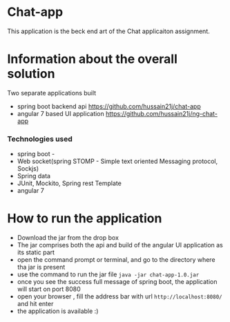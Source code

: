 # Chat-app
This application is the beck end art of the Chat applicaiton assignment.

# Information about the overall solution
Two separate applications built
 - spring boot backend api https://github.com/hussain21j/chat-app
 - angular 7 based UI application https://github.com/hussain21j/ng-chat-app
### Technologies used
 - spring boot -
 - Web socket(spring STOMP - Simple text oriented Messaging protocol, Sockjs)
 - Spring data
 - JUnit, Mockito, Spring rest Template
 - angular 7

# How to run the application
- Download the jar from the drop box
- The jar comprises both the api and build of the angular UI application as its static part
- open the command prompt or terminal, and go to the directory where tha jar is present
- use the command to run the jar file `java -jar chat-app-1.0.jar`
- once you see the success full message of spring boot, the application will start on port 8080
- open your browser , fill the address bar with url `http://localhost:8080/` and hit enter
- the application is available :)
